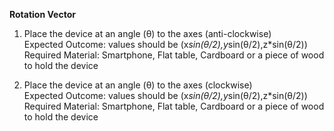 **Rotation Vector**

1. Place the device at an angle (θ) to the axes (anti-clockwise)<br>
Expected Outcome: values should be (x*sin(θ/2),y*sin(θ/2),z*sin(θ/2))<br>
Required Material: Smartphone, Flat table, Cardboard or a piece of wood to hold the device<br>

2. Place the device at an angle (θ) to the axes (clockwise)<br>
Expected Outcome: values should be (x*sin(θ/2),y*sin(θ/2),z*sin(θ/2))<br>
Required Material: Smartphone, Flat table, Cardboard or a piece of wood to hold the device<br>
